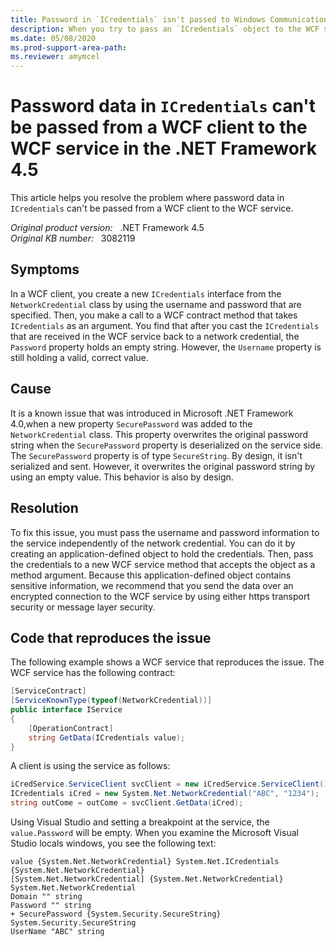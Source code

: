 ```yaml
---
title: Password in `ICredentials` isn't passed to Windows Communication Foundation (WCF) service
description: When you try to pass an `ICredentials` object to the WCF service, the serialized `ICredentials` object will no longer contain the password value. This behavior is by design.
ms.date: 05/08/2020
ms.prod-support-area-path:
ms.reviewer: amymcel
---
```

# Password data in `ICredentials` can't be passed from a WCF client to the WCF service in the .NET Framework 4.5

This article helps you resolve the problem where password data in `ICredentials` can't be passed from a WCF client to the WCF service.

_Original product version:_ &nbsp; .NET Framework 4.5  
_Original KB number:_ &nbsp; 3082119

## Symptoms

In a WCF client, you create a new `ICredentials` interface from the `NetworkCredential` class by using the username and password that are specified. Then, you make a call to a WCF contract method that takes `ICredentials` as an argument. You find that after you cast the `ICredentials` that are received in the WCF service back to a network credential, the `Password` property holds an empty string. However, the `Username` property is still holding a valid, correct value.

## Cause

It is a known issue that was introduced in Microsoft .NET Framework 4.0,when a new property `SecurePassword` was added to the `NetworkCredential` class. This property overwrites the original password string when the `SecurePassword` property is deserialized on the service side. The `SecurePassword` property is of type `SecureString`. By design, it isn't serialized and sent. However, it overwrites the original password string by using an empty value. This behavior is also by design.

## Resolution

To fix this issue, you must pass the username and password information to the service independently of the network credential. You can do it by creating an application-defined object to hold the credentials. Then, pass the credentials to a new WCF service method that accepts the object as a method argument. Because this application-defined object contains sensitive information, we recommend that you send the data over an encrypted connection to the WCF service by using either https transport security or message layer security.

## Code that reproduces the issue

The following example shows a WCF service that reproduces the issue. The WCF service has the following contract:

```csharp
[ServiceContract]
[ServiceKnownType(typeof(NetworkCredential))]
public interface IService
{
    [OperationContract]
    string GetData(ICredentials value);
}
```

A client is using the service as follows:

```csharp
iCredService.ServiceClient svcClient = new iCredService.ServiceClient();
ICredentials iCred = new System.Net.NetworkCredential("ABC", "1234");
string outCome = outCome = svcClient.GetData(iCred);
```

Using Visual Studio and setting a breakpoint at the service, the `value.Password` will be empty. When you examine the Microsoft Visual Studio locals windows, you see the following text:

```console
value {System.Net.NetworkCredential} System.Net.ICredentials {System.Net.NetworkCredential}
[System.Net.NetworkCredential] {System.Net.NetworkCredential} System.Net.NetworkCredential
Domain "" string
Password "" string
+ SecurePassword {System.Security.SecureString} System.Security.SecureString
UserName "ABC" string
```
